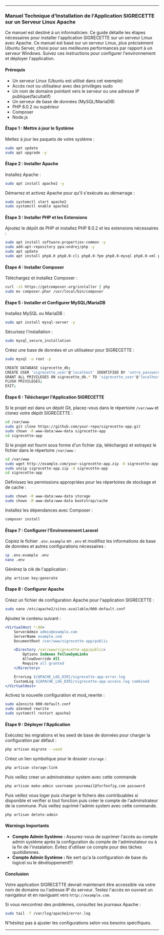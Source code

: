 
---

### Manuel Technique d'Installation de l'Application SIGRECETTE sur un Serveur Linux Apache

Ce manuel est destiné à un informaticien.
Ce guide détaille les étapes nécessaires pour installer l'application SIGRECETTE sur un serveur Linux avec Apache.
Ce manuel est basé sur un serveur Linux, plus précisément Ubuntu Server, choisi pour ses meilleures performances par
rapport à un serveur Windows. Suivez ces instructions pour configurer l'environnement et déployer l'application.

#### Prérequis

- Un serveur Linux (Ubuntu est utilisé dans cet exemple)
- Accès root ou utilisateur avec des privilèges sudo
- Un nom de domaine pointant vers le serveur ou une adresse IP publique(facultatif)
- Un serveur de base de données (MySQL/MariaDB)
- PHP 8.0.2 ou supérieur
- Composer
- Node.js

#### Étape 1 : Mettre à jour le Système

Mettez à jour les paquets de votre système :

```bash
sudo apt update
sudo apt upgrade -y
```

#### Étape 2 : Installer Apache

Installez Apache :

```bash
sudo apt install apache2 -y
```

Démarrez et activez Apache pour qu'il s'exécute au démarrage :

```bash
sudo systemctl start apache2
sudo systemctl enable apache2
```

#### Étape 3 : Installer PHP et les Extensions

Ajoutez le dépôt de PHP et installez PHP 8.0.2 et les extensions nécessaires :

```bash
sudo apt install software-properties-common -y
sudo add-apt-repository ppa:ondrej/php -y
sudo apt update
sudo apt install php8.0 php8.0-cli php8.0-fpm php8.0-mysql php8.0-xml php8.0-mbstring php8.0-curl php8.0-zip php8.0-bcmath php8.0-json php8.0-gd -y
```

#### Étape 4 : Installer Composer

Téléchargez et installez Composer :

```bash
curl -sS https://getcomposer.org/installer | php
sudo mv composer.phar /usr/local/bin/composer
```

#### Étape 5 : Installer et Configurer MySQL/MariaDB

Installez MySQL ou MariaDB :

```bash
sudo apt install mysql-server -y
```

Sécurisez l'installation :

```bash
sudo mysql_secure_installation
```

Créez une base de données et un utilisateur pour SIGRECETTE :

```bash
sudo mysql -u root -p

CREATE DATABASE sigrecette_db;
CREATE USER 'sigrecette_user'@'localhost' IDENTIFIED BY 'votre_password';
GRANT ALL PRIVILEGES ON sigrecette_db.* TO 'sigrecette_user'@'localhost';
FLUSH PRIVILEGES;
EXIT;
```

#### Étape 6 : Télécharger l'Application SIGRECETTE

Si le projet est dans un dépôt Git, placez-vous dans le répertoire `/var/www` et clonez votre dépôt SIGRECETTE :

```bash
cd /var/www
sudo git clone https://github.com/your-repo/sigrecette-app.git
sudo chown -R www-data:www-data sigrecette-app
cd sigrecette-app
```

Si le projet est fourni sous forme d'un fichier zip, téléchargez et extrayez le fichier dans le répertoire `/var/www` :

```bash
cd /var/www
sudo wget http://example.com/your-sigrecette-app.zip -O sigrecette-app.zip
sudo unzip sigrecette-app.zip -d sigrecette-app
cd sigrecette-app
```
Définissez les permissions appropriées pour les répertoires de stockage et de cache :

```bash
sudo chown -R www-data:www-data storage
sudo chown -R www-data:www-data bootstrap/cache

```
Installez les dépendances avec Composer :

```bash
composer install
```

#### Étape 7 : Configurer l'Environnement Laravel

Copiez le fichier `.env.example` en `.env` et modifiez les informations de base de données et autres configurations nécessaires :

```bash
cp .env.example .env
nano .env
```

Générez la clé de l'application :

```bash
php artisan key:generate
```

#### Étape 8 : Configurer Apache

Créez un fichier de configuration Apache pour l'application SIGRECETTE :

```bash
sudo nano /etc/apache2/sites-available/000-default.conf
```

Ajoutez le contenu suivant :

```apache
<VirtualHost *:80>
    ServerAdmin admin@example.com
    ServerName example.com
    DocumentRoot /var/www/sigrecette-app/public

    <Directory /var/www/sigrecette-app/public>
        Options Indexes FollowSymLinks
        AllowOverride All
        Require all granted
    </Directory>

    ErrorLog ${APACHE_LOG_DIR}/sigrecette-app-error.log
    CustomLog ${APACHE_LOG_DIR}/sigrecette-app-access.log combined
</VirtualHost>
```

Activez la nouvelle configuration et mod_rewrite :

```bash
sudo a2ensite 000-default.conf
sudo a2enmod rewrite
sudo systemctl restart apache2
```

#### Étape 9 : Déployer l'Application

Exécutez les migrations et les seed de base de données pour charger la configuration par défaut :

```bash
php artisan migrate --seed
```



Créez un lien symbolique pour le dossier `storage` :

```bash
php artisan storage:link
```
Puis veillez creer un adminstrateur system avec cette commande
```bash
php artisan make-admin username youremail@forfonfig.com password
```
Puis veillez vous loger puis charger le fichers des contribuables si disponible et
verifier si tout fonction puis créer le compte de
l'adminstrateur de la commune.
Puis veillez suprimé l'admin system avec cette commande.
```bash
php artisan delete-admin
```
#### Warnings Importants

- **Compte Admin Système :** Assurez-vous de suprimer l'accès au compte admin système après la configuration du compte de l'adminstateur ou à la fin de l'instalation. Évitez d'utiliser ce compte pour des tâches quotidiennes.
- **Compte Admin Système :** Ne sert qu'a la configuration de base du logicel ou le dévéloppement!!!

#### Conclusion

Votre application SIGRECETTE devrait maintenant être accessible via votre nom de domaine ou l'adresse IP du serveur. Testez l'accès en ouvrant un navigateur et en naviguant vers `http://example.com`.

Si vous rencontrez des problèmes, consultez les journaux Apache :

```bash
sudo tail -f /var/log/apache2/error.log
```

N'hésitez pas à ajuster les configurations selon vos besoins spécifiques.

---

